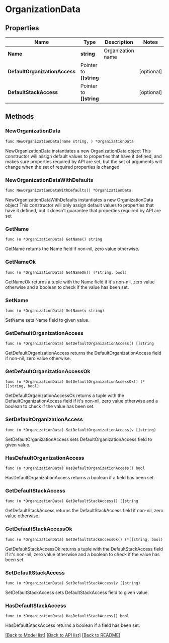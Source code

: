 # OrganizationData

## Properties

Name | Type | Description | Notes
------------ | ------------- | ------------- | -------------
**Name** | **string** | Organization name | 
**DefaultOrganizationAccess** | Pointer to **[]string** |  | [optional] 
**DefaultStackAccess** | Pointer to **[]string** |  | [optional] 

## Methods

### NewOrganizationData

`func NewOrganizationData(name string, ) *OrganizationData`

NewOrganizationData instantiates a new OrganizationData object
This constructor will assign default values to properties that have it defined,
and makes sure properties required by API are set, but the set of arguments
will change when the set of required properties is changed

### NewOrganizationDataWithDefaults

`func NewOrganizationDataWithDefaults() *OrganizationData`

NewOrganizationDataWithDefaults instantiates a new OrganizationData object
This constructor will only assign default values to properties that have it defined,
but it doesn't guarantee that properties required by API are set

### GetName

`func (o *OrganizationData) GetName() string`

GetName returns the Name field if non-nil, zero value otherwise.

### GetNameOk

`func (o *OrganizationData) GetNameOk() (*string, bool)`

GetNameOk returns a tuple with the Name field if it's non-nil, zero value otherwise
and a boolean to check if the value has been set.

### SetName

`func (o *OrganizationData) SetName(v string)`

SetName sets Name field to given value.


### GetDefaultOrganizationAccess

`func (o *OrganizationData) GetDefaultOrganizationAccess() []string`

GetDefaultOrganizationAccess returns the DefaultOrganizationAccess field if non-nil, zero value otherwise.

### GetDefaultOrganizationAccessOk

`func (o *OrganizationData) GetDefaultOrganizationAccessOk() (*[]string, bool)`

GetDefaultOrganizationAccessOk returns a tuple with the DefaultOrganizationAccess field if it's non-nil, zero value otherwise
and a boolean to check if the value has been set.

### SetDefaultOrganizationAccess

`func (o *OrganizationData) SetDefaultOrganizationAccess(v []string)`

SetDefaultOrganizationAccess sets DefaultOrganizationAccess field to given value.

### HasDefaultOrganizationAccess

`func (o *OrganizationData) HasDefaultOrganizationAccess() bool`

HasDefaultOrganizationAccess returns a boolean if a field has been set.

### GetDefaultStackAccess

`func (o *OrganizationData) GetDefaultStackAccess() []string`

GetDefaultStackAccess returns the DefaultStackAccess field if non-nil, zero value otherwise.

### GetDefaultStackAccessOk

`func (o *OrganizationData) GetDefaultStackAccessOk() (*[]string, bool)`

GetDefaultStackAccessOk returns a tuple with the DefaultStackAccess field if it's non-nil, zero value otherwise
and a boolean to check if the value has been set.

### SetDefaultStackAccess

`func (o *OrganizationData) SetDefaultStackAccess(v []string)`

SetDefaultStackAccess sets DefaultStackAccess field to given value.

### HasDefaultStackAccess

`func (o *OrganizationData) HasDefaultStackAccess() bool`

HasDefaultStackAccess returns a boolean if a field has been set.


[[Back to Model list]](../README.md#documentation-for-models) [[Back to API list]](../README.md#documentation-for-api-endpoints) [[Back to README]](../README.md)


